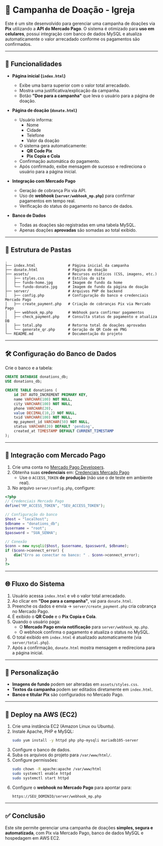 # 📌 Campanha de Doação - Igreja

Este é um site desenvolvido para gerenciar uma campanha de doações via **Pix** utilizando a **API do Mercado Pago**. O sistema é otimizado para **uso em celulares**, possui integração com banco de dados MySQL e atualiza automaticamente o valor arrecadado conforme os pagamentos são confirmados.

---

## 🚀 Funcionalidades

- **Página inicial (`index.html`)**
  - Exibe uma barra superior com o valor total arrecadado.
  - Mostra uma justificativa/explicação da campanha.
  - Botão **"Doe para a campanha"** que leva o usuário para a página de doação.

- **Página de doação (`donate.html`)**
  - Usuário informa:
    - Nome
    - Cidade
    - Telefone
    - Valor da doação
  - O sistema gera automaticamente:
    - **QR Code Pix**
    - **Pix Copia e Cola**
  - Confirmação automática do pagamento.
  - Após confirmado, exibe mensagem de sucesso e redireciona o usuário para a página inicial.

- **Integração com Mercado Pago**
  - Geração de cobrança Pix via API.
  - Uso de **webhook (`server/webhook_mp.php`)** para confirmar pagamentos em tempo real.
  - Verificação do status do pagamento no banco de dados.

- **Banco de Dados**
  - Todas as doações são registradas em uma tabela MySQL.
  - Apenas doações **aprovadas** são somadas ao total exibido.

---

## 📂 Estrutura de Pastas

```
.
├── index.html               # Página inicial da campanha
├── donate.html              # Página de doação
├── assets/                  # Recursos estáticos (CSS, imagens, etc.)
│   ├── styles.css           # Estilos do site
│   ├── fundo-home.jpg       # Imagem de fundo da home
│   └── fundo-donate.jpg     # Imagem de fundo da página de doação
├── server/                  # Arquivos PHP de backend
│   ├── config.php           # Configuração do banco e credenciais Mercado Pago
│   ├── create_payment.php   # Criação de cobranças Pix via Mercado Pago
│   ├── webhook_mp.php       # Webhook para confirmar pagamentos
│   ├── check_payment.php    # Consulta status de pagamento e atualiza DB
│   ├── total.php            # Retorna total de doações aprovadas
│   └── generate_qr.php      # Geração de QR Code em PNG
└── README.md                # Documentação do projeto
```

---

## 🛠️ Configuração do Banco de Dados

Crie o banco e a tabela:

```sql
CREATE DATABASE donations_db;
USE donations_db;

CREATE TABLE donations (
    id INT AUTO_INCREMENT PRIMARY KEY,
    name VARCHAR(100) NOT NULL,
    city VARCHAR(100) NOT NULL,
    phone VARCHAR(20),
    value DECIMAL(10,2) NOT NULL,
    txid VARCHAR(100) NOT NULL,
    mp_payment_id VARCHAR(50) NOT NULL,
    status VARCHAR(20) DEFAULT 'pending',
    created_at TIMESTAMP DEFAULT CURRENT_TIMESTAMP
);
```

---

## 🔑 Integração com Mercado Pago

1. Crie uma conta no [Mercado Pago Developers](https://www.mercadopago.com.br/developers).  
2. Obtenha suas **credenciais** em: [Credenciais Mercado Pago](https://www.mercadopago.com.br/developers/panel/credentials)  
   - Use o `ACCESS_TOKEN` **de produção** (não use o de teste em ambiente real).  
3. No arquivo `server/config.php`, configure:

```php
<?php
// Credenciais Mercado Pago
define("MP_ACCESS_TOKEN", "SEU_ACCESS_TOKEN");

// Configuração do banco
$host = "localhost";
$dbname = "donations_db";
$username = "root";
$password = "SUA_SENHA";

// Conexão
$conn = new mysqli($host, $username, $password, $dbname);
if ($conn->connect_error) {
    die("Erro ao conectar no banco: " . $conn->connect_error);
}
?>
```

---

## 🌐 Fluxo do Sistema

1. Usuário acessa `index.html` e vê o valor total arrecadado.  
2. Ao clicar em **"Doe para a campanha"**, vai para `donate.html`.  
3. Preenche os dados e envia → `server/create_payment.php` cria cobrança no Mercado Pago.  
4. É exibido o **QR Code** e o **Pix Copia e Cola**.  
5. Quando o usuário paga:
   - O **Mercado Pago envia notificação** para `server/webhook_mp.php`.  
   - O webhook confirma o pagamento e atualiza o status no MySQL.  
6. O total exibido em `index.html` é atualizado automaticamente (via `server/total.php`).  
7. Após a confirmação, `donate.html` mostra mensagem e redireciona para a página inicial.

---

## 🎨 Personalização

- **Imagens de fundo** podem ser alteradas em `assets/styles.css`.  
- **Textos da campanha** podem ser editados diretamente em `index.html`.  
- **Banco e titular Pix** são configurados no Mercado Pago.

---

## 📲 Deploy na AWS (EC2)

1. Crie uma instância EC2 (Amazon Linux ou Ubuntu).  
2. Instale Apache, PHP e MySQL:
   ```bash
   sudo yum install -y httpd php php-mysqli mariadb105-server
   ```
3. Configure o banco de dados.  
4. Suba os arquivos do projeto para `/var/www/html/`.  
5. Configure permissões:
   ```bash
   sudo chown -R apache:apache /var/www/html
   sudo systemctl enable httpd
   sudo systemctl start httpd
   ```
6. Configure o **webhook no Mercado Pago** para apontar para:  
   ```
   https://SEU_DOMINIO/server/webhook_mp.php
   ```

---

## ✅ Conclusão

Este site permite gerenciar uma campanha de doações **simples, segura e automatizada**, com Pix via Mercado Pago, banco de dados MySQL e hospedagem em AWS EC2.
